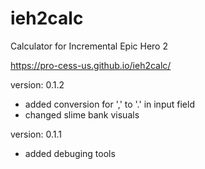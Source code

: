 # ieh2calc

Calculator for Incremental Epic Hero 2

https://pro-cess-us.github.io/ieh2calc/

version: 0.1.2

- added conversion for ',' to '.' in input field
- changed slime bank visuals

version: 0.1.1

- added debuging tools
